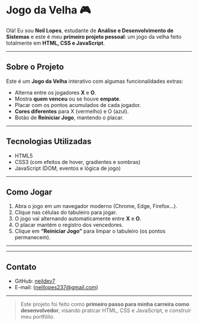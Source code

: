 # Jogo da Velha 🎮

Olá! Eu sou **Neil Lopes**, estudante de **Análise e Desenvolvimento de Sistemas** e este é meu **primeiro projeto pessoal**: um jogo da velha feito totalmente em **HTML, CSS e JavaScript**.

---

## Sobre o Projeto

Este é um **Jogo da Velha** interativo com algumas funcionalidades extras:

- Alterna entre os jogadores **X** e **O**.  
- Mostra **quem venceu** ou se houve **empate**.  
- Placar com os pontos acumulados de cada jogador.  
- **Cores diferentes** para X (vermelho) e O (azul).  
- Botão de **Reiniciar Jogo**, mantendo o placar.

---

## Tecnologias Utilizadas

- HTML5  
- CSS3 (com efeitos de hover, gradientes e sombras)  
- JavaScript (DOM, eventos e lógica de jogo)

---

## Como Jogar

1. Abra o jogo em um navegador moderno (Chrome, Edge, Firefox…).  
2. Clique nas células do tabuleiro para jogar.  
3. O jogo vai alternando automaticamente entre **X** e **O**.  
4. O placar mantém o registro dos vencedores.  
5. Clique em **“Reiniciar Jogo”** para limpar o tabuleiro (os pontos permanecem).  

---

---

## Contato

- GitHub: [neildev7](https://github.com/neildev7)  
- E-mail: (neillopes237@gmail.com)

---

> Este projeto foi feito como **primeiro passo para minha carreira como desenvolvedor**, visando praticar HTML, CSS e JavaScript, e construir meu portfólio.
